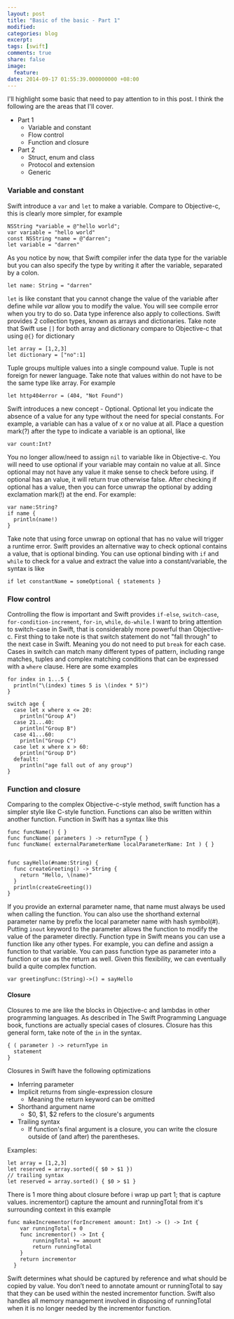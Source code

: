 ```yaml
---
layout: post
title: "Basic of the basic - Part 1"
modified:
categories: blog
excerpt:
tags: [swift]
comments: true
share: false
image:
  feature:
date: 2014-09-17 01:55:39.000000000 +08:00
---
```


I'll highlight some basic that need to pay attention to in this post. I think the following are the areas that I'll cover.

* Part 1
	* Variable and constant
	* Flow control
	* Function and closure
* Part 2
	* Struct, enum and class
	* Protocol and extension
	* Generic

### Variable and constant
Swift introduce a <code><span class="keyword">var</span></code> and <code><span class="keyword">let</span></code> to make a variable. Compare to Objective-c, this is clearly more simpler, for example

<pre><code>NSString *variable = @"hello world";
var variable = "hello world"
const NSString *name = @"darren";
let variable = "darren"</code></pre>

As you notice by now, that Swift compiler infer the data type for the variable but you can also specify the type by writing it after the variable, separated by a colon.

<pre><code>let name: String = "darren"</code></pre>

<code><span class="keyword">let</span></code> is like constant that you cannot change the value of the variable after define while *var* allow you to modify the value. You will see compile error when you try to do so. Data type inference also apply to collections.
Swift provides 2 collection types, known as arrays and dictionaries. Take note that Swift use <code><span class="built_in">[]</span></code> for both array and dictionary compare to Objective-c that using <code><span class="built_in">@{}</span></code> for dictionary

<pre><code>let array = [1,2,3]
let dictionary = ["no":1]</code></pre>

Tuple groups multiple values into a single compound value. Tuple is not foreign for newer language. Take note that values within do not have to be the same type like array. For example

<pre><code>let http404error = (404, "Not Found")</code></pre>

Swift introduces a new concept - Optional. Optional let you indicate the absence of a value for any type without the need for special constants. For example, a variable can has a value of x or no value at all. Place a question mark(?) after the type to indicate a variable is an optional, like

<pre><code>var count:Int?</code></pre>

You no longer allow/need to assign <code><span class="type">nil</span></code> to variable like in Objective-c. You will need to use optional if your variable may contain no value at all.
Since optional may not have any value it make sense to check before using. if optional has an value, it will return true otherwise false. After checking if optional has a value, then you can force unwrap the optional by adding exclamation mark(!) at the end. For example:

<pre><code>var name:String?
if name {
  println(name!)
}</code></pre>

Take note that using force unwrap on optional that has no value will trigger a runtime error.
Swift provides an alternative way to check optional contains a value, that is optional binding. You can use optional binding with <code><span class="built_in">if</span></code> and <code><span class="built_in">while</span></code> to check for a value and extract the value into a constant/variable, the syntax is like

<pre><code>if let constantName = someOptional { statements }</code></pre>

### Flow control
Controlling the flow is important and Swift provides <code><span class="built_in">if-else</span></code>, <code><span class="built_in">switch-case</span></code>, <code><span class="built_in">for-condition-increment</span></code>, <code><span class="built_in">for-in</span></code>, <code><span class="built_in">while</span></code>, <code><span class="built_in">do-while</span></code>.
I want to bring attention to switch-case in Swift, that is considerably more powerful than Objective-c. First thing to take note is that switch statement do not "fall through" to the next case in Swift. Meaning you do not need to put <code><span class="keyword">break</span></code> for each case. Cases in switch can match many different types of pattern, including range matches, tuples and complex matching conditions that can be expressed with a <code><span class="keyword">where</span></code> clause. Here are some examples

<pre><code>for index in 1...5 {
  println("\(index) times 5 is \(index * 5)")
}

switch age {
  case let x where x <= 20:
    println("Group A")
  case 21...40:
    println("Group B")
  case 41...60:
    println("Group C")
  case let x where x > 60:
    println("Group D")
  default:
    println("age fall out of any group")
}
</code></pre>

### Function and closure
Comparing to the complex Objective-c-style method, swift function has a simpler style like C-style function. Functions can also be written within another function. Function in Swift has a syntax like this

<pre><code>func funcName() { }
func funcName( parameters ) -> returnType { }
func funcName( externalParameterName localParameterName: Int ) { }
</code></pre>
<pre><code>
func sayHello(#name:String) {
  func createGreeting() -> String {
    return "Hello, \(name)"
  }
  println(createGreeting())
}</code></pre>

If you provide an external parameter name, that name must always be used when calling the function. You can also use the shorthand external parameter name by prefix the local parameter name with hash symbol(#). Putting <code><span class="keyword">inout</span></code> keyword to the parameter allows the function to modify the value of the parameter directly.
Function type in Swift means you can use a function like any other types. For example, you can define and assign a function to that variable. You can pass function type as parameter into a function or use as the return as well. Given this flexibility, we can eventually build a quite complex function.

<pre><code>var greetingFunc:(String)->() = sayHello</code></pre>

#### Closure
Closures to me are like the blocks in Objective-c and lambdas in other programming languages.
As described in The Swift Programming Language book, functions are actually special cases of closures. Closure has this general form, take note of the <code><span class="keyword">in</span></code> in the syntax.

<pre><code>{ ( parameter ) -> returnType in
  statement
}</code></pre>

Closures in Swift have the following optimizations

* Inferring parameter
* Implicit returns from single-expression closure
  * Meaning the return keyword can be omitted
* Shorthand argument name
  * $0, $1, $2 refers to the closure's arguments
* Trailing syntax
  * If function's final argument is a closure, you can write the closure outside of (and after) the parentheses.

Examples:

<pre><code>let array = [1,2,3]
let reserved = array.sorted({ $0 > $1 }) 
// trailing syntax
let reserved = array.sorted() { $0 > $1 }</code></pre>

There is 1 more thing about closure before i wrap up part 1; that is capture values. incrementor() capture the amount and runningTotal from it's surrounding context in this example

<pre><code>func makeIncrementor(forIncrement amount: Int) -> () -> Int {
    var runningTotal = 0
    func incrementor() -> Int {
        runningTotal += amount
        return runningTotal
    }
    return incrementor
  }</code></pre>

Swift determines what should be captured by reference and what should be copied by value. You don’t need to annotate amount or runningTotal to say that they can be used within the nested incrementor function. Swift also handles all memory management involved in disposing of runningTotal when it is no longer needed by the incrementor function.
